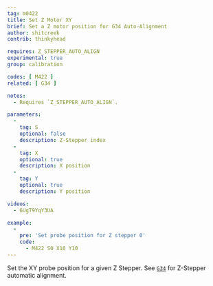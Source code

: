 ```yaml
---
tag: m0422
title: Set Z Motor XY
brief: Set a Z motor position for G34 Auto-Alignment
author: shitcreek
contrib: thinkyhead

requires: Z_STEPPER_AUTO_ALIGN
experimental: true
group: calibration

codes: [ M422 ]
related: [ G34 ]

notes:
  - Requires `Z_STEPPER_AUTO_ALIGN`.

parameters:
  -
    tag: S
    optional: false
    description: Z-Stepper index
  -
    tag: X
    optional: true
    description: X position
  -
    tag: Y
    optional: true
    description: Y position

videos:
  - 6UgT9YqY3UA

example:
  -
    pre: 'Set probe position for Z stepper 0'
    code:
      - M422 S0 X10 Y10
---
```


Set the XY probe position for a given Z Stepper. See [`G34`](/docs/gcode/G034-z-stepper-auto-align.html) for Z-Stepper automatic alignment.

